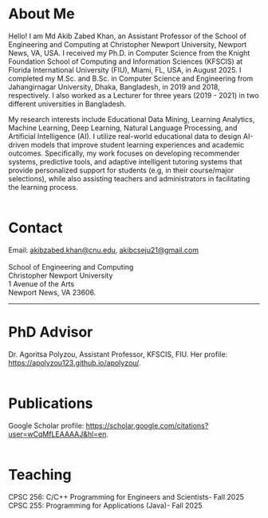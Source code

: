 # About Me
Hello! I am Md Akib Zabed Khan, an Assistant Professor of the School of Engineering and Computing at Christopher Newport University, Newport News, VA, USA. I received my Ph.D. in Computer Science from the Knight Foundation School of Computing and Information Sciences (KFSCIS) at Florida International University (FIU), Miami, FL, USA, in August 2025. I completed my M.Sc. and B.Sc. in Computer Science and Engineering from Jahangirnagar University, Dhaka, Bangladesh, in 2019 and 2018, respectively. I also worked as a Lecturer for three years (2019 - 2021) in two different universities in Bangladesh.

My research interests include Educational Data Mining, Learning Analytics, Machine Learning, Deep Learning, Natural Language Processing, and Artificial Intelligence (AI). I utilize real-world educational data to design AI-driven models that improve student learning experiences and academic outcomes. Specifically, my work focuses on developing recommender systems, predictive tools, and adaptive intelligent tutoring systems that provide personalized support for students (e.g, in their course/major selections), while also assisting teachers and administrators in facilitating the learning process.
<br> <br>

# Contact

Email: akibzabed.khan@cnu.edu, akibcseju21@gmail.com <br> <br>
School of Engineering and Computing <br>
Christopher Newport University <br>
1 Avenue of the Arts <br>
Newport News, VA 23606. <br>

___

# PhD Advisor
Dr. Agoritsa Polyzou, Assistant Professor, KFSCIS, FIU. Her profile: https://apolyzou123.github.io/apolyzou/.
<br> <br>

# Publications
Google Scholar profile: https://scholar.google.com/citations?user=wCqMfLEAAAAJ&hl=en.
<br> <br>

# Teaching
CPSC 256: C/C++ Programming for Engineers and Scientists- Fall 2025
CPSC 255: Programming for Applications (Java)- Fall 2025

